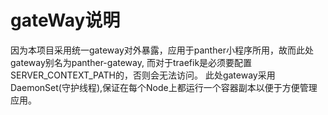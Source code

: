 # gateWay说明
因为本项目采用统一gateway对外暴露，应用于panther小程序所用，故而此处gateway别名为panther-gateway,
而对于traefik是必须要配置SERVER_CONTEXT_PATH的，否则会无法访问。
此处gateway采用DaemonSet(守护线程),保证在每个Node上都运行一个容器副本以便于方便管理应用。
